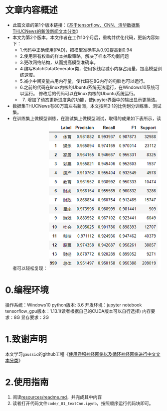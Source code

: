 # 文章内容概述
* 此篇文章的第1个版本链接：《[基于tensorflow、CNN、清华数据集THUCNews的新浪新闻文本分类](https://www.jianshu.com/p/db8824205fc3)》
* 本文为第2个版本，本文作者在工作10个月后，重构并优化代码，更新内容如下：
    * 1.代码中正确使用[PAD]，把模型准确率从0.92提高到0.94
    * 2.使用带有权重的样本抽取策略，解决了样本不均衡问题
    * 3.更改网络结构，从而提高模型准确率。
    * 4.编写BatchDataGenerator类，使用多线程减小内存占用量，提高模型训练速度。
    * 5.减小中间变量占用内存量，使代码在8G内存的电脑也可以运行。
    * 6.之前的代码在linux内核的Ubuntu系统无法运行，在Windows10系统可以运行。
    修改后的代码可以在linux内核的Ubuntu系统运行。
    * 7. 增加了动态更新进度条的功能，使jupyter界面中的输出显示更简洁。
* 数据集THUCNews有80万篇左右新闻，本文按照3:1的比例划分训练集、测试集。
* 在训练集上做模型训练，在测试集上做模型测试，取得的成果如下表所示，读者可以轻松复现：
![文本分类效果结果图](markdown_images/02.png)

# 0.编程环境
操作系统：Windows10
python版本: 3.6
开发环境：jupyter notebook
tensorflow_gpu版本：1.13.1(读者根据自己的CUDA版本可以自行选择)
内存要求：8G
显存要求：2G

# 1.致谢声明
本文学习`gaussic`的github工程《[使用卷积神经网络以及循环神经网络进行中文文本分类](https://github.com/gaussic/text-classification-cnn-rnn)》

# 2.使用指南
1. 阅读[resources/readme.md](resources/)，并完成其中内容
2. 读者打开代码文件`code/_01_textCnn.ipynb`，按照顺序运行代码块即可。
